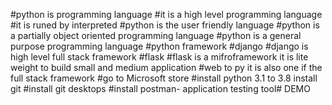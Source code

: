   #python is programming language
                #it is a high level programming language
                #it is runed by interpreted 
                #python is the user friendly language
                #python is a partially object oriented programming language
                #python is a general purpose programming language
#python framework
#django
#django is high level full stack framework
#flask
#flask is a mifroframework it is lite weight to build small and medium application
#web to py it is also one if the full stack framework 
#go to Microsoft store
#install python 3.1 to 3.8
install git
#install git desktops
#install postman- application testing tool# DEMO
